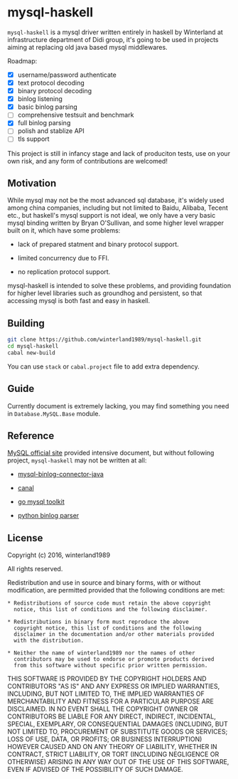 mysql-haskell
=============

`mysql-haskell` is a mysql driver written entirely in haskell by Winterland at infrastructure department of Didi group, it's going to be used in projects aiming at replacing old java based mysql middlewares.

Roadmap:

- [x] username/password authenticate
- [x] text protocol decoding
- [x] binary protocol decoding
- [x] binlog listening
- [x] basic binlog parsing
- [ ] comprehensive testsuit and benchmark
- [x] full binlog parsing 
- [ ] polish and stablize API
- [ ] tls support

This project is still in infancy stage and lack of produciton tests, use on your own risk, and any form of contributions are welcomed!

Motivation
----------

While mysql may not be the most advanced sql database, it's widely used among china companies, including but not limited to Baidu, Alibaba, Tecent etc., but haskell's mysql support is not ideal, we only have a very basic mysql binding written by Bryan O'Sullivan, and some higher level wrapper built on it, which have some problems:

+ lack of prepared statment and binary protocol support.

+ limited concurrency due to FFI.

+ no replication protocol support.

mysql-haskell is intended to solve these problems, and providing foundation for higher level libraries such as groundhog and persistent, so that accessing mysql is both fast and easy in haskell.

Building
--------

```bash
git clone https://github.com/winterland1989/mysql-haskell.git
cd mysql-haskell
cabal new-build
```

You can use `stack` or `cabal.project` file to add extra dependency.

Guide
-----

Currently document is extremely lacking, you may find something you need in `Database.MySQL.Base` module.

Reference
---------

[MySQL official site](https://dev.mysql.com/doc/internals/en/) provided intensive document, but without following project, `mysql-haskell` may not be written at all:

+ [mysql-binlog-connector-java](https://github.com/shyiko/mysql-binlog-connector-java)

+ [canal](https://github.com/alibaba/canal)

+ [go mysql toolkit](https://github.com/siddontang/go-mysql)

+ [python binlog parser](https://github.com/noplay/python-mysql-replication)

License
-------

Copyright (c) 2016, winterland1989

All rights reserved.

Redistribution and use in source and binary forms, with or without
modification, are permitted provided that the following conditions are met:

    * Redistributions of source code must retain the above copyright
      notice, this list of conditions and the following disclaimer.

    * Redistributions in binary form must reproduce the above
      copyright notice, this list of conditions and the following
      disclaimer in the documentation and/or other materials provided
      with the distribution.

    * Neither the name of winterland1989 nor the names of other
      contributors may be used to endorse or promote products derived
      from this software without specific prior written permission.

THIS SOFTWARE IS PROVIDED BY THE COPYRIGHT HOLDERS AND CONTRIBUTORS
"AS IS" AND ANY EXPRESS OR IMPLIED WARRANTIES, INCLUDING, BUT NOT
LIMITED TO, THE IMPLIED WARRANTIES OF MERCHANTABILITY AND FITNESS FOR
A PARTICULAR PURPOSE ARE DISCLAIMED. IN NO EVENT SHALL THE COPYRIGHT
OWNER OR CONTRIBUTORS BE LIABLE FOR ANY DIRECT, INDIRECT, INCIDENTAL,
SPECIAL, EXEMPLARY, OR CONSEQUENTIAL DAMAGES (INCLUDING, BUT NOT
LIMITED TO, PROCUREMENT OF SUBSTITUTE GOODS OR SERVICES; LOSS OF USE,
DATA, OR PROFITS; OR BUSINESS INTERRUPTION) HOWEVER CAUSED AND ON ANY
THEORY OF LIABILITY, WHETHER IN CONTRACT, STRICT LIABILITY, OR TORT
(INCLUDING NEGLIGENCE OR OTHERWISE) ARISING IN ANY WAY OUT OF THE USE
OF THIS SOFTWARE, EVEN IF ADVISED OF THE POSSIBILITY OF SUCH DAMAGE.
